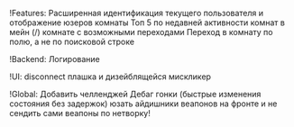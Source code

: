 !Features:
Расширенная идентификация текущего пользователя и отображение юзеров комнаты
Топ 5 по недавней активности комнат в мейн (/) комнате с возможными переходами
Переход в комнату по полю, а не по поисковой строке

!Backend:
Логирование

!UI:
disconnect плашка и дизейблящейся мискликер

!Global:
Добавить челленджей
Дебаг гонки (быстрые изменения состояния без задержок)
юзать айдишники веапонов на фронте и не сендить сами веапоны по нетворку!
